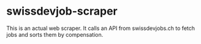 # swissdevjob-scraper

This is an actual web scraper. It calls an API from swissdevjobs.ch to fetch jobs and sorts them by compensation.
